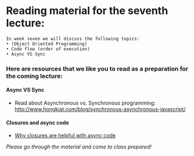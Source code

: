 # Reading material for the seventh lecture:

```
In week seven we will discuss the following topics:
• (Object Oriented Programming)
• Code flow (order of execution)
• Async VS Sync 
```

### Here are resources that we like you to read as a preparation for the coming lecture:

#### Async VS Sync 
- Read about Asynchronous vs. Synchronous programming: http://www.hongkiat.com/blog/synchronous-asynchronous-javascript/

#### Closures and async code
- [Why closures are helpful with async code](http://stackoverflow.com/questions/13343340/calling-an-asynchronous-function-within-a-for-loop-in-javascript)

_Please go through the material and come to class prepared!_







